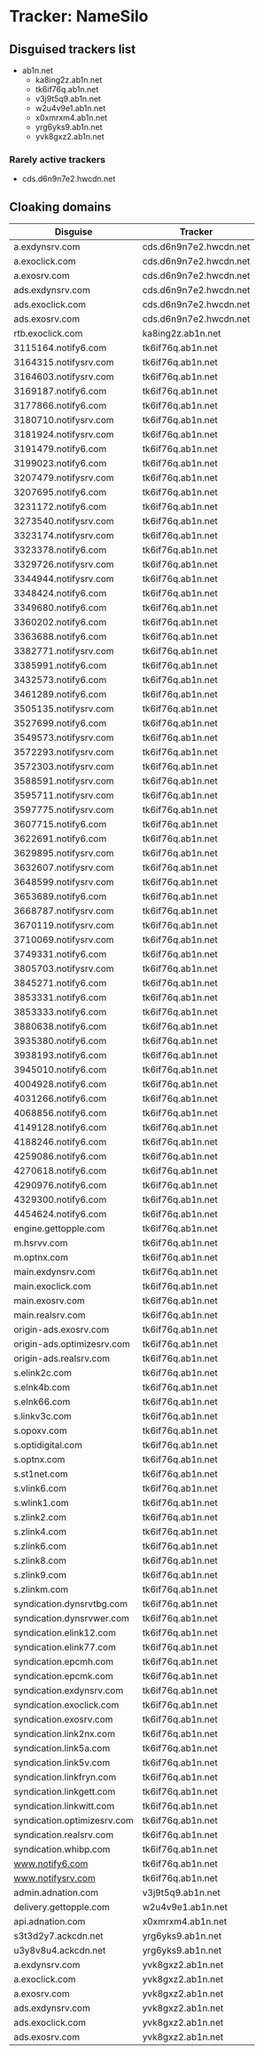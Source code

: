 # Tracker: NameSilo

## Disguised trackers list

* ab1n.net
    * ka8ing2z.ab1n.net
    * tk6if76q.ab1n.net
    * v3j9t5q9.ab1n.net
    * w2u4v9e1.ab1n.net
    * x0xmrxm4.ab1n.net
    * yrg6yks9.ab1n.net
    * yvk8gxz2.ab1n.net

### Rarely active trackers

* cds.d6n9n7e2.hwcdn.net

## Cloaking domains

| Disguise | Tracker |
| ---- | ---- |
| a.exdynsrv.com | cds.d6n9n7e2.hwcdn.net |
| a.exoclick.com | cds.d6n9n7e2.hwcdn.net |
| a.exosrv.com | cds.d6n9n7e2.hwcdn.net |
| ads.exdynsrv.com | cds.d6n9n7e2.hwcdn.net |
| ads.exoclick.com | cds.d6n9n7e2.hwcdn.net |
| ads.exosrv.com | cds.d6n9n7e2.hwcdn.net |
| rtb.exoclick.com | ka8ing2z.ab1n.net |
| 3115164.notify6.com | tk6if76q.ab1n.net |
| 3164315.notifysrv.com | tk6if76q.ab1n.net |
| 3164603.notifysrv.com | tk6if76q.ab1n.net |
| 3169187.notify6.com | tk6if76q.ab1n.net |
| 3177866.notify6.com | tk6if76q.ab1n.net |
| 3180710.notifysrv.com | tk6if76q.ab1n.net |
| 3181924.notifysrv.com | tk6if76q.ab1n.net |
| 3191479.notify6.com | tk6if76q.ab1n.net |
| 3199023.notify6.com | tk6if76q.ab1n.net |
| 3207479.notifysrv.com | tk6if76q.ab1n.net |
| 3207695.notify6.com | tk6if76q.ab1n.net |
| 3231172.notify6.com | tk6if76q.ab1n.net |
| 3273540.notifysrv.com | tk6if76q.ab1n.net |
| 3323174.notifysrv.com | tk6if76q.ab1n.net |
| 3323378.notify6.com | tk6if76q.ab1n.net |
| 3329726.notifysrv.com | tk6if76q.ab1n.net |
| 3344944.notifysrv.com | tk6if76q.ab1n.net |
| 3348424.notify6.com | tk6if76q.ab1n.net |
| 3349680.notify6.com | tk6if76q.ab1n.net |
| 3360202.notify6.com | tk6if76q.ab1n.net |
| 3363688.notify6.com | tk6if76q.ab1n.net |
| 3382771.notifysrv.com | tk6if76q.ab1n.net |
| 3385991.notify6.com | tk6if76q.ab1n.net |
| 3432573.notify6.com | tk6if76q.ab1n.net |
| 3461289.notify6.com | tk6if76q.ab1n.net |
| 3505135.notifysrv.com | tk6if76q.ab1n.net |
| 3527699.notify6.com | tk6if76q.ab1n.net |
| 3549573.notifysrv.com | tk6if76q.ab1n.net |
| 3572293.notifysrv.com | tk6if76q.ab1n.net |
| 3572303.notifysrv.com | tk6if76q.ab1n.net |
| 3588591.notifysrv.com | tk6if76q.ab1n.net |
| 3595711.notifysrv.com | tk6if76q.ab1n.net |
| 3597775.notifysrv.com | tk6if76q.ab1n.net |
| 3607715.notify6.com | tk6if76q.ab1n.net |
| 3622691.notify6.com | tk6if76q.ab1n.net |
| 3629895.notifysrv.com | tk6if76q.ab1n.net |
| 3632607.notifysrv.com | tk6if76q.ab1n.net |
| 3648599.notifysrv.com | tk6if76q.ab1n.net |
| 3653689.notify6.com | tk6if76q.ab1n.net |
| 3668787.notifysrv.com | tk6if76q.ab1n.net |
| 3670119.notifysrv.com | tk6if76q.ab1n.net |
| 3710069.notifysrv.com | tk6if76q.ab1n.net |
| 3749331.notify6.com | tk6if76q.ab1n.net |
| 3805703.notifysrv.com | tk6if76q.ab1n.net |
| 3845271.notify6.com | tk6if76q.ab1n.net |
| 3853331.notify6.com | tk6if76q.ab1n.net |
| 3853333.notify6.com | tk6if76q.ab1n.net |
| 3880638.notify6.com | tk6if76q.ab1n.net |
| 3935380.notify6.com | tk6if76q.ab1n.net |
| 3938193.notify6.com | tk6if76q.ab1n.net |
| 3945010.notify6.com | tk6if76q.ab1n.net |
| 4004928.notify6.com | tk6if76q.ab1n.net |
| 4031266.notify6.com | tk6if76q.ab1n.net |
| 4068856.notify6.com | tk6if76q.ab1n.net |
| 4149128.notify6.com | tk6if76q.ab1n.net |
| 4188246.notify6.com | tk6if76q.ab1n.net |
| 4259086.notify6.com | tk6if76q.ab1n.net |
| 4270618.notify6.com | tk6if76q.ab1n.net |
| 4290976.notify6.com | tk6if76q.ab1n.net |
| 4329300.notify6.com | tk6if76q.ab1n.net |
| 4454624.notify6.com | tk6if76q.ab1n.net |
| engine.gettopple.com | tk6if76q.ab1n.net |
| m.hsrvv.com | tk6if76q.ab1n.net |
| m.optnx.com | tk6if76q.ab1n.net |
| main.exdynsrv.com | tk6if76q.ab1n.net |
| main.exoclick.com | tk6if76q.ab1n.net |
| main.exosrv.com | tk6if76q.ab1n.net |
| main.realsrv.com | tk6if76q.ab1n.net |
| origin-ads.exosrv.com | tk6if76q.ab1n.net |
| origin-ads.optimizesrv.com | tk6if76q.ab1n.net |
| origin-ads.realsrv.com | tk6if76q.ab1n.net |
| s.elink2c.com | tk6if76q.ab1n.net |
| s.elnk4b.com | tk6if76q.ab1n.net |
| s.elnk66.com | tk6if76q.ab1n.net |
| s.linkv3c.com | tk6if76q.ab1n.net |
| s.opoxv.com | tk6if76q.ab1n.net |
| s.optidigital.com | tk6if76q.ab1n.net |
| s.optnx.com | tk6if76q.ab1n.net |
| s.st1net.com | tk6if76q.ab1n.net |
| s.vlink6.com | tk6if76q.ab1n.net |
| s.wlink1.com | tk6if76q.ab1n.net |
| s.zlink2.com | tk6if76q.ab1n.net |
| s.zlink4.com | tk6if76q.ab1n.net |
| s.zlink6.com | tk6if76q.ab1n.net |
| s.zlink8.com | tk6if76q.ab1n.net |
| s.zlink9.com | tk6if76q.ab1n.net |
| s.zlinkm.com | tk6if76q.ab1n.net |
| syndication.dynsrvtbg.com | tk6if76q.ab1n.net |
| syndication.dynsrvwer.com | tk6if76q.ab1n.net |
| syndication.elink12.com | tk6if76q.ab1n.net |
| syndication.elink77.com | tk6if76q.ab1n.net |
| syndication.epcmh.com | tk6if76q.ab1n.net |
| syndication.epcmk.com | tk6if76q.ab1n.net |
| syndication.exdynsrv.com | tk6if76q.ab1n.net |
| syndication.exoclick.com | tk6if76q.ab1n.net |
| syndication.exosrv.com | tk6if76q.ab1n.net |
| syndication.link2nx.com | tk6if76q.ab1n.net |
| syndication.link5a.com | tk6if76q.ab1n.net |
| syndication.link5v.com | tk6if76q.ab1n.net |
| syndication.linkfryn.com | tk6if76q.ab1n.net |
| syndication.linkgett.com | tk6if76q.ab1n.net |
| syndication.linkwitt.com | tk6if76q.ab1n.net |
| syndication.optimizesrv.com | tk6if76q.ab1n.net |
| syndication.realsrv.com | tk6if76q.ab1n.net |
| syndication.whibp.com | tk6if76q.ab1n.net |
| www.notify6.com | tk6if76q.ab1n.net |
| www.notifysrv.com | tk6if76q.ab1n.net |
| admin.adnation.com | v3j9t5q9.ab1n.net |
| delivery.gettopple.com | w2u4v9e1.ab1n.net |
| api.adnation.com | x0xmrxm4.ab1n.net |
| s3t3d2y7.ackcdn.net | yrg6yks9.ab1n.net |
| u3y8v8u4.ackcdn.net | yrg6yks9.ab1n.net |
| a.exdynsrv.com | yvk8gxz2.ab1n.net |
| a.exoclick.com | yvk8gxz2.ab1n.net |
| a.exosrv.com | yvk8gxz2.ab1n.net |
| ads.exdynsrv.com | yvk8gxz2.ab1n.net |
| ads.exoclick.com | yvk8gxz2.ab1n.net |
| ads.exosrv.com | yvk8gxz2.ab1n.net |